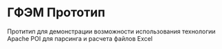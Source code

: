 # ГФЭМ Прототип
Протитип для демонстрации возможности использования технологии Apache POI для парсинга и расчета файлов Excel
